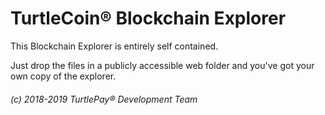 # TurtleCoin® Blockchain Explorer

This Blockchain Explorer is entirely self contained.

Just drop the files in a publicly accessible web folder and you've got your own copy of the explorer.

###### (c) 2018-2019 TurtlePay® Development Team
